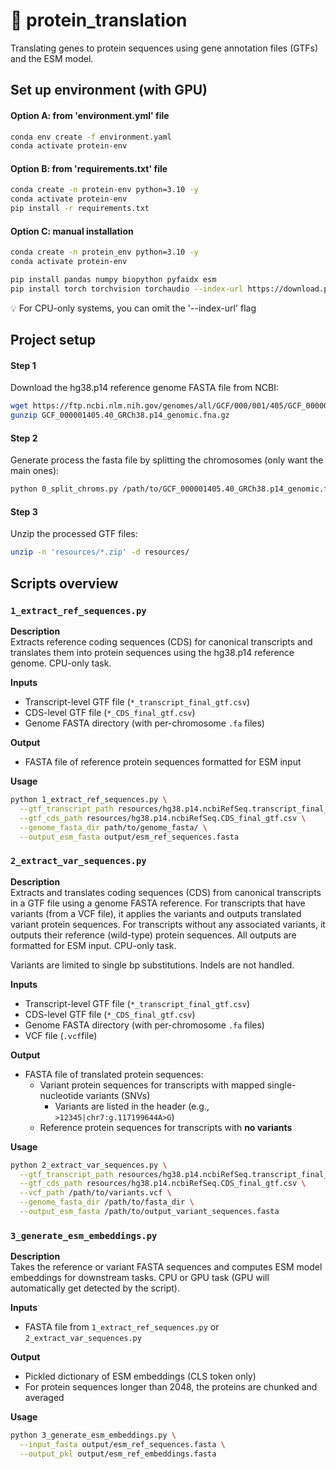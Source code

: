 # 🧬 protein_translation
Translating genes to protein sequences using gene annotation files (GTFs) and the ESM model.

## Set up environment (with GPU)

#### Option A: from 'environment.yml' file

```bash
conda env create -f environment.yaml
conda activate protein-env
```

#### Option B: from 'requirements.txt' file
```bash
conda create -n protein-env python=3.10 -y
conda activate protein-env
pip install -r requirements.txt
```

#### Option C: manual installation
```bash
conda create -n protein_env python=3.10 -y
conda activate protein-env

pip install pandas numpy biopython pyfaidx esm
pip install torch torchvision torchaudio --index-url https://download.pytorch.org/whl/cu128
```
💡 For CPU-only systems, you can omit the '--index-url' flag

## Project setup

#### Step 1
Download the hg38.p14 reference genome FASTA file from NCBI:

```bash
wget https://ftp.ncbi.nlm.nih.gov/genomes/all/GCF/000/001/405/GCF_000001405.40_GRCh38.p14/GCF_000001405.40_GRCh38.p14_genomic.fna.gz
gunzip GCF_000001405.40_GRCh38.p14_genomic.fna.gz
```

#### Step 2
Generate process the fasta file by splitting the chromosomes (only want the main ones):
```bash
python 0_split_chroms.py /path/to/GCF_000001405.40_GRCh38.p14_genomic.fna
```

#### Step 3
Unzip the processed GTF files:
```bash
unzip -n 'resources/*.zip' -d resources/
```

## Scripts overview

### `1_extract_ref_sequences.py`

**Description**  
Extracts reference coding sequences (CDS) for canonical transcripts and translates them into protein sequences using the hg38.p14 reference genome. CPU-only task.

**Inputs**
- Transcript-level GTF file (`*_transcript_final_gtf.csv`)
- CDS-level GTF file (`*_CDS_final_gtf.csv`)
- Genome FASTA directory (with per-chromosome `.fa` files)

**Output**
- FASTA file of reference protein sequences formatted for ESM input

**Usage**
```bash
python 1_extract_ref_sequences.py \
  --gtf_transcript_path resources/hg38.p14.ncbiRefSeq.transcript_final_gtf.csv \
  --gtf_cds_path resources/hg38.p14.ncbiRefSeq.CDS_final_gtf.csv \
  --genome_fasta_dir path/to/genome_fasta/ \
  --output_esm_fasta output/esm_ref_sequences.fasta
```

### `2_extract_var_sequences.py`

**Description**  
Extracts and translates coding sequences (CDS) from canonical transcripts in a GTF file using a genome FASTA reference. For transcripts that have variants (from a VCF file), it applies the variants and outputs translated variant protein sequences. For transcripts without any associated variants, it outputs their reference (wild-type) protein sequences. All outputs are formatted for ESM input. CPU-only task.

Variants are limited to single bp substitutions. Indels are not handled.

**Inputs**
- Transcript-level GTF file (`*_transcript_final_gtf.csv`)
- CDS-level GTF file (`*_CDS_final_gtf.csv`)
- Genome FASTA directory (with per-chromosome `.fa` files)
- VCF file (`.vcf`file)

**Output**
- FASTA file of translated protein sequences:
  - Variant protein sequences for transcripts with mapped single-nucleotide variants (SNVs)
    - Variants are listed in the header (e.g., `>12345|chr7:g.117199644A>G`)
  - Reference protein sequences for transcripts with **no variants**

**Usage**
```bash
python 2_extract_var_sequences.py \
  --gtf_transcript_path resources/hg38.p14.ncbiRefSeq.transcript_final_gtf.csv \
  --gtf_cds_path resources/hg38.p14.ncbiRefSeq.CDS_final_gtf.csv \
  --vcf_path /path/to/variants.vcf \
  --genome_fasta_dir /path/to/fasta_dir \
  --output_esm_fasta /path/to/output_variant_sequences.fasta
```

### `3_generate_esm_embeddings.py`

**Description**  
Takes the reference or variant FASTA sequences and computes ESM model embeddings for downstream tasks. CPU or GPU task (GPU will automatically get detected by the script).

**Inputs**
- FASTA file from `1_extract_ref_sequences.py` or `2_extract_var_sequences.py`

**Output**
- Pickled dictionary of ESM embeddings (CLS token only)
- For protein sequences longer than 2048, the proteins are chunked and averaged

**Usage**
```bash
python 3_generate_esm_embeddings.py \
  --input_fasta output/esm_ref_sequences.fasta \
  --output_pkl output/esm_ref_embeddings.fasta 
```
